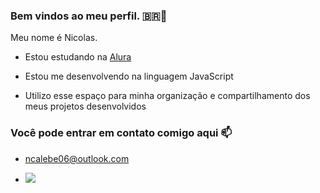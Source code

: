 ### Bem vindos ao meu perfil. 🇧🇷🧠

Meu nome é Nicolas.

- Estou estudando na [Alura](https://alura.com.br)

- Estou me desenvolvendo na linguagem JavaScript

- Utilizo esse espaço para minha organização e compartilhamento dos meus projetos desenvolvidos

### Você pode entrar em contato comigo aqui 📫
- ncalebe06@outlook.com

- ![](https://media.tenor.com/UOm4Zs0S7lMAAAAC/nissan-skyline-r34gtr-nissan.gif)


